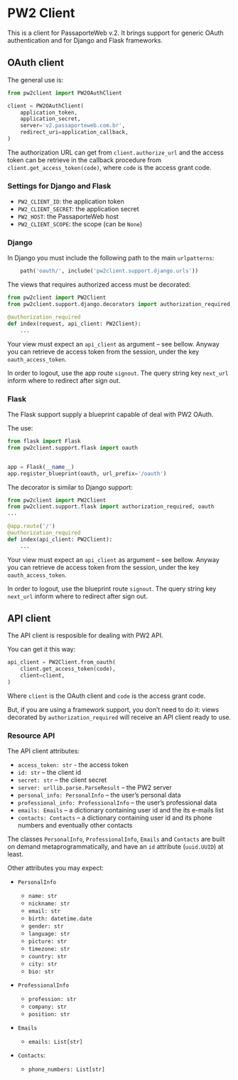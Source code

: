 # PW2 Client

This is a client for PassaporteWeb v.2. It brings support for generic OAuth
authentication and for Django and Flask frameworks.

## OAuth client

The general use is:

```python
from pw2client import PW2OAuthClient

client = PW2OAuthClient(
    application_token,
    application_secret,
    server='v2.passaporteweb.com.br',
    redirect_uri=application_callback,
)
```

The authorization URL can get from `client.authorize_url` and the access token
can be retrieve in the callback procedure from `client.get_access_token(code)`,
where `code` is the access grant code.

### Settings for Django and Flask

- `PW2_CLIENT_ID`: the application token
- `PW2_CLIENT_SECRET`: the application secret
- `PW2_HOST`: the PassaporteWeb host
- `PW2_CLIENT_SCOPE`: the scope (can be `None`)

### Django

In Django you must include the following path to the main `urlpatterns`:

```python
    path('oauth/', include('pw2client.support.django.urls'))
```

The views that requires authorized access must be decorated:

```python
from pw2client import PW2Client
from pw2client.support.django.decorators import authorization_required

@authorization_required
def index(request, api_client: PW2Client):
    ...
```

Your view must expect an `api_client` as argument – see bellow. Anyway you can
retrieve de access token from the session, under the key `oauth_access_token`.

In order to logout, use the app route `signout`. The query string key
`next_url` inform where to redirect after sign out.

### Flask

The Flask support supply a blueprint capable of deal with PW2 OAuth.

The use:

```python
from flask import Flask
from pw2client.support.flask import oauth


app = Flask(__name__)
app.register_blueprint(oauth, url_prefix='/oauth')
```

The decorator is similar to Django support:

```python
from pw2client import PW2Client
from pw2client.support.flask import authorization_required, oauth
...

@app.route('/')
@authorization_required
def index(api_client: PW2Client):
    ...
```

Your view must expect an `api_client` as argument – see bellow. Anyway you can
retrieve de access token from the session, under the key `oauth_access_token`.

In order to logout, use the blueprint route `signout`. The query string key
`next_url` inform where to redirect after sign out.

## API client

The API client is resposible for dealing with PW2 API.

You can get it this way:

```python
api_client = PW2Client.from_oauth(
    client.get_access_token(code),
    client=client,
)
```

Where `client` is the OAuth client and `code` is the access grant code.

But, if you are using a framework support, you don’t need to do it: views
decorated by `authorization_required` will receive an API client ready to use.

### Resource API

The API client attributes:

- `access_token: str` - the access token
- `id: str` – the client id
- `secret: str` – the client secret
- `server: urllib.parse.ParseResult` – the PW2 server
- `personal_info: PersonalInfo` – the user’s personal data
- `professional_info: ProfessionalInfo` – the user’s professional data
- `emails: Emails` – a dictionary containing user id and the its e-mails list
- `contacts: Contacts` – a dictionary containing user id and its phone numbers and
  eventually other contacts

The classes `PersonalInfo`, `ProfessionalInfo`, `Emails` and `Contacts` are
built on demand metaprogrammatically, and have an `id` attribute (`uuid.UUID`)
at least.

Other attributes you may expect:

- `PersonalInfo`
    - `name: str`
    - `nickname: str`
    - `email: str`
    - `birth: datetime.date`
    - `gender: str`
    - `language: str`
    - `picture: str`
    - `timezone: str`
    - `country: str`
    - `city: str`
    - `bio: str`

- `ProfessionalInfo`
    - `profession: str`
    - `company: str`
    - `position: str`

- `Emails`
    - `emails: List[str]`

- `Contacts`:
    - `phone_numbers: List[str]`
